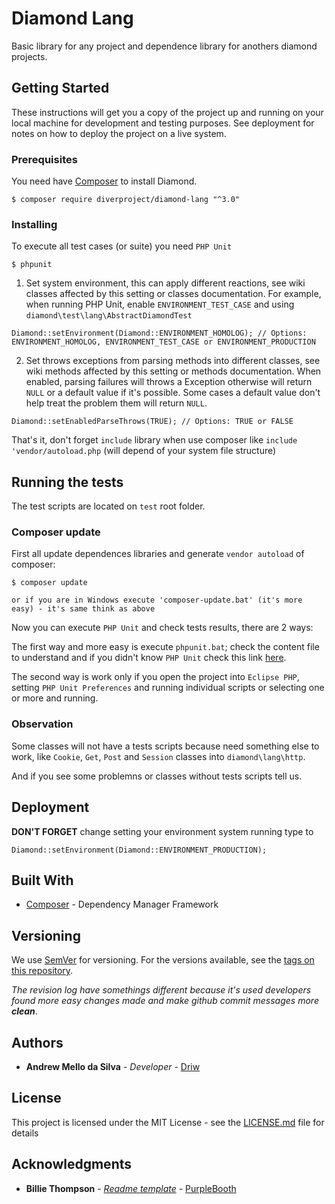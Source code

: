 # Diamond Lang

Basic library for any project and dependence library for anothers diamond projects.

## Getting Started

These instructions will get you a copy of the project up and running on your local machine for development and testing purposes.
See deployment for notes on how to deploy the project on a live system.

### Prerequisites

You need have [Composer](https://getcomposer.org/) to install Diamond.

```
$ composer require diverproject/diamond-lang "^3.0"
```

### Installing

To execute all test cases (or suite) you need `PHP Unit`

```
$ phpunit
```

1. Set system environment, this can apply different reactions, see wiki classes affected by this setting or classes documentation. For example, when running PHP Unit, enable `ENVIRONMENT_TEST_CASE` and using `diamond\test\lang\AbstractDiamondTest`

```
Diamond::setEnvironment(Diamond::ENVIRONMENT_HOMOLOG); // Options: ENVIRONMENT_HOMOLOG, ENVIRONMENT_TEST_CASE or ENVIRONMENT_PRODUCTION
```

2. Set throws exceptions from parsing methods into different classes, see wiki methods affected by this setting or methods documentation. When enabled, parsing failures will throws a Exception otherwise will return `NULL` or a default value if it's possible. Some cases a default value don't help treat the problem them will return `NULL`.

```
Diamond::setEnabledParseThrows(TRUE); // Options: TRUE or FALSE
```

That's it, don't forget `include` library when use composer like `include 'vendor/autoload.php` (will depend of your system file structure)

## Running the tests

The test scripts are located on `test` root folder.

### Composer update

First all update dependences libraries and generate `vendor autoload` of composer:

```
$ composer update

or if you are in Windows execute 'composer-update.bat' (it's more easy) - it's same think as above
```

Now you can execute `PHP Unit` and check tests results, there are 2 ways:

The first way and more easy is execute `phpunit.bat`; check the content file to understand and if you didn't know `PHP Unit` check this link [here](https://phpunit.de/).

The second way is work only if you open the project into `Eclipse PHP`, setting `PHP Unit Preferences` and running individual scripts or selecting one or more and running.

### Observation

Some classes will not have a tests scripts because need something else to work, like `Cookie`, `Get`, `Post` and `Session` classes into `diamond\lang\http`.

And if you see some problemns or classes without tests scripts tell us.

## Deployment

**DON'T FORGET** change setting your environment system running type to

```
Diamond::setEnvironment(Diamond::ENVIRONMENT_PRODUCTION);
```

## Built With

* [Composer](https://getcomposer.org/) - Dependency Manager Framework

## Versioning

We use [SemVer](http://semver.org/) for versioning. For the versions available, see the [tags on this repository](https://github.com/diverproject/diamond-lang/tags).

*The revision log have somethings different because it's used developers found more easy changes made and make github commit messages more **clean***.

## Authors

* **Andrew Mello da Silva** - *Developer* - [Driw](https://github.com/Driw)

## License

This project is licensed under the MIT License - see the [LICENSE.md](LICENSE.md) file for details

## Acknowledgments

* **Billie Thompson** - *[Readme template](https://gist.github.com/PurpleBooth/109311bb0361f32d87a2)* - [PurpleBooth](https://github.com/PurpleBooth)
